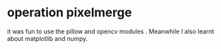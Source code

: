 # operation pixelmerge
it was fun to use the pillow and opencv modules . Meanwhile I also learnt about matplotlib and numpy.